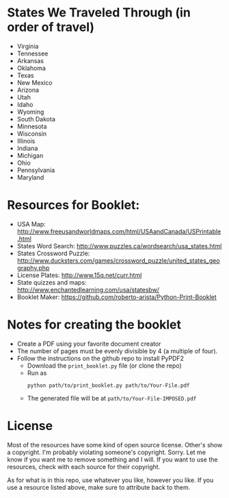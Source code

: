 # States We Traveled Through (in order of travel)
- Virginia
- Tennessee
- Arkansas
- Oklahoma
- Texas
- New Mexico
- Arizona
- Utah
- Idaho
- Wyoming
- South Dakota
- Minnesota
- Wisconsin
- Illinois
- Indiana
- Michigan
- Ohio
- Pennsylvania
- Maryland

# Resources for Booklet:
- USA Map: http://www.freeusandworldmaps.com/html/USAandCanada/USPrintable.html
- States Word Search: http://www.puzzles.ca/wordsearch/usa_states.html
- States Crossword Puzzle: http://www.ducksters.com/games/crossword_puzzle/united_states_geography.php
- License Plates: http://www.15q.net/curr.html
- State quizzes and maps: http://www.enchantedlearning.com/usa/statesbw/
- Booklet Maker: https://github.com/roberto-arista/Python-Print-Booklet

# Notes for creating the booklet

- Create a PDF using your favorite document creator
- The number of pages must be evenly divisible by 4 (a multiple of four).
- Follow the instructions on the github repo to install PyPDF2
  - Download the `print_booklet.py` file (or clone the repo)
  - Run as 
    ```
    python path/to/print_booklet.py path/to/Your-File.pdf
    ```
  - The generated file will be at `path/to/Your-File-IMPOSED.pdf`


# License

Most of the resources have some kind of open source license. Other's show a
copyright. I'm probably violating someone's copyright. Sorry. Let me know if
you want me to remove something and I will. If you want to use the resources,
check with each source for their copyright. 

As for what is in this repo, use whatever you like, however you like. If you
use a resource listed above, make sure to attribute back to them.
